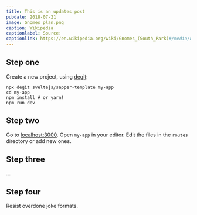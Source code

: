 ```yaml
---
title: This is an updates post
pubdate: 2018-07-21
image: Gnomes_plan.png
caption: Wikipedia
captionlabel: Source:
captionlink: https://en.wikipedia.org/wiki/Gnomes_(South_Park)#/media/File:Gnomes_plan.png
---
```


## Step one

Create a new project, using [degit](https://github.com/Rich-Harris/degit):

```
npx degit sveltejs/sapper-template my-app
cd my-app
npm install # or yarn!
npm run dev
```

## Step two

Go to [localhost:3000](http://localhost:3000). Open `my-app` in your editor. Edit the files in the `routes` directory or add new ones.

## Step three

...

## Step four

Resist overdone joke formats.
